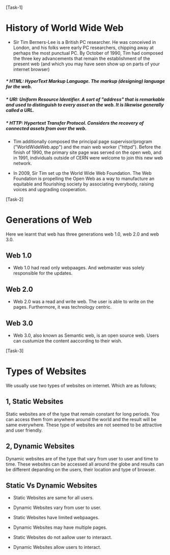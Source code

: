 [Task-1]
# History of World Wide Web

* Sir Tim Berners-Lee is a British PC researcher. He was conceived in London, and his folks were early PC researchers, chipping away at perhaps the most punctual PC. By October of 1990, Tim had composed the three key advancements that remain the establishment of the present web (and which you may have seen show up on parts of your internet browser)

##### * HTML: HyperText Markup Language. The markup (designing) language for the web. 

##### * URI: Uniform Resource Identifier. A sort of "address" that is remarkable and used to distinguish to every asset on the web. It is likewise generally called a URL. 

##### * HTTP: Hypertext Transfer Protocol. Considers the recovery of connected assets from over the web. 

* Tim additionally composed the principal page supervisor/program ("WorldWideWeb.app") and the main web worker ("httpd"). Before the finish of 1990, the primary site page was served on the open web, and in 1991, individuals outside of CERN were welcome to join this new web network. 

* In 2009, Sir Tim set up the World Wide Web Foundation. The Web Foundation is propelling the Open Web as a way to manufacture an equitable and flourishing society by associating everybody, raising voices and upgrading cooperation. 
<dr>

[Task-2]
# Generations of Web
Here we learnt that web has three generations web 1.0, web 2.0 and web 3.0.

## Web 1.0
* Web 1.0 had read only webpaages. And webmaster was solely responsible for the updates.
## Web 2.0
* Web 2.0 was a read and write web. The user is able to write on the pages. Furthermore, it was technology centric.
## Web 3.0
* Web 3.0, also known as Semantic web, is an open source web. Users can custumize the content aaccording to their wish.

[Task-3]
# Types of Websites
We usually use two types of websites on internet. Which are as follows;

## 1, Static Websites
Static websites are of the type that remain constant for long periods. You can access them from anywhere around the world and the result will be same everywhere. These type of websites are not seemed to be attractive and user friendly.

## 2, Dynamic Websites
Dynamic websites are of the type that vary from user to user and time to time. These websites can be accessed all around the globe and results can be different depanding on the users, their location and type of browser.

## Static Vs Dynamic Websites
* Static Websites are same for all users.                  
* Dynamic Websites vary from user to user.

* Static Websites have limited webpaages.                 
* Dynamic Websites may have multiple pages.

* Static Websites do not aallow user to interaact.        
* Dynamic Websites allow users to interact.
